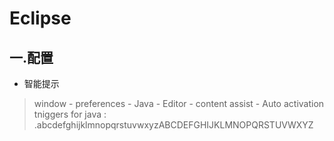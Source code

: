 # Eclipse

## 一.配置

- 智能提示

> window - preferences - Java - Editor - content assist - Auto activation tniggers for java : .abcdefghijklmnopqrstuvwxyzABCDEFGHIJKLMNOPQRSTUVWXYZ

